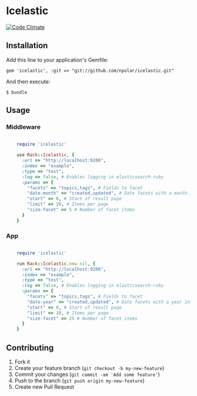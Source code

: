 # Icelastic

[![Code Climate](https://codeclimate.com/github/npolar/icelastic.png)](https://codeclimate.com/github/npolar/icelastic)

## Installation

Add this line to your application's Gemfile:

    gem 'icelastic', :git => "git://github.com/npolar/icelastic.git"

And then execute:

    $ bundle

## Usage

### Middleware

```ruby

    require 'icelastic'

    use Rack::Icelastic, {
      :url => "http://localhost:9200",
      :index => "example",
      :type => "test",
      :log => false, # Enables logging in elasticsearch-ruby
      :params => {
        "facets" => "topics,tags", # Fields to facet
        "date-month" => "created,updated", # Date facets with a month interval
        "start" => 0, # Start of result page
        "limit" => 20, # Items per page
        "size-facet" => 5 # Number of facet items
      }
    }

```

### App

```ruby

    require 'icelastic'

    run Rack::Icelastic.new nil, {
      :url => "http://localhost:9200",
      :index => "example",
      :type => "test",
      :log => false, # Enables logging in elasticsearch-ruby
      :params => {
        "facets" => "topics,tags", # Fields to facet
        "date-year" => "created,updated", # Date facets with a year interval
        "start" => 0, # Start of result page
        "limit" => 10, # Items per page
        "size-facet" => 25 # Number of facet items
      }
    }

```

## Contributing

1. Fork it
2. Create your feature branch (`git checkout -b my-new-feature`)
3. Commit your changes (`git commit -am 'Add some feature'`)
4. Push to the branch (`git push origin my-new-feature`)
5. Create new Pull Request
